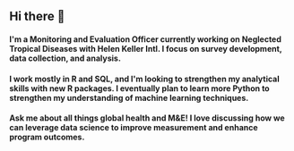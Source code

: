 ## Hi there 👋

<!--
**Skerry999/Skerry999** is a ✨ _special_ ✨ repository because its `README.md` (this file) appears on your GitHub profile.

Here are some ideas to get you started:

- 🔭 I’m currently working on ...
- 🌱 I’m currently learning ...
- 👯 I’m looking to collaborate on ...
- 🤔 I’m looking for help with ...
- 💬 Ask me about ...
- 📫 How to reach me: ...
- 😄 Pronouns: ...
- ⚡ Fun fact: ...
-->

#### I'm a Monitoring and Evaluation Officer currently working on Neglected Tropical Diseases with Helen Keller Intl. I focus on survey development, data collection, and analysis. 

#### I work mostly in R and SQL, and I'm looking to strengthen my analytical skills with new R packages. I eventually plan to learn more Python to strengthen my understanding of machine learning techniques.

#### Ask me about all things global health and M&E! I love discussing how we can leverage data science to improve measurement and enhance program outcomes.
